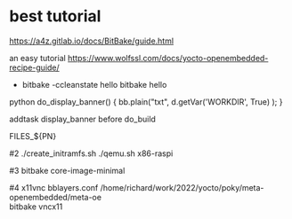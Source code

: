 # best tutorial
https://a4z.gitlab.io/docs/BitBake/guide.html

an easy tutorial
https://www.wolfssl.com/docs/yocto-openembedded-recipe-guide/

- bitbake -ccleanstate hello
  bitbake hello

python do_display_banner() {
   bb.plain("txt", d.getVar('WORKDIR', True) );
}

addtask display_banner before do_build

FILES_${PN}

#2 
./create_initramfs.sh
./qemu.sh x86-raspi

#3 
bitbake core-image-minimal


#4 x11vnc
bblayers.conf
  /home/richard/work/2022/yocto/poky/meta-openembedded/meta-oe \
bitbake vncx11

